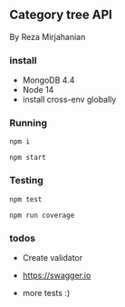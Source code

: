 ##  Category tree API
By Reza Mirjahanian 

### install
- MongoDB 4.4
- Node 14
- install cross-env globally
### Running
`npm i`

`npm start`

### Testing
`npm test`

`npm run coverage`

### todos
* Create validator

* https://swagger.io
  
* more tests :)
